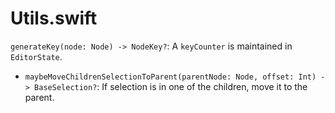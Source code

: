 #  Utils.swift


`generateKey(node: Node) -> NodeKey?`: 
    A `keyCounter` is maintained in `EditorState`.

- `maybeMoveChildrenSelectionToParent(parentNode: Node, offset: Int) -> BaseSelection?`:
    If selection is in one of the children, move it to the parent.
